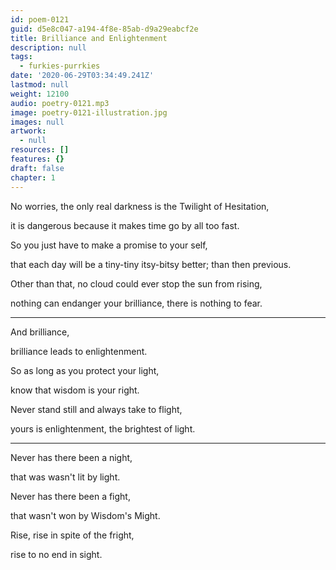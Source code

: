 ```yaml
---
id: poem-0121
guid: d5e8c047-a194-4f8e-85ab-d9a29eabcf2e
title: Brilliance and Enlightenment
description: null
tags:
  - furkies-purrkies
date: '2020-06-29T03:34:49.241Z'
lastmod: null
weight: 12100
audio: poetry-0121.mp3
image: poetry-0121-illustration.jpg
images: null
artwork:
  - null
resources: []
features: {}
draft: false
chapter: 1
---
```


No worries, the only real darkness is the Twilight of Hesitation,

it is dangerous because it makes time go by all too fast.

So you just have to make a promise to your self,

that each day will be a tiny-tiny itsy-bitsy better; than then previous.

Other than that, no cloud could ever stop the sun from rising,

nothing can endanger your brilliance, there is nothing to fear.

---

And brilliance,

brilliance leads to enlightenment.

So as long as you protect your light,

know that wisdom is your right.

Never stand still and always take to flight,

yours is enlightenment, the brightest of light.

---

Never has there been a night,

that was wasn't lit by light.

Never has there been a fight,

that wasn't won by Wisdom's Might.

Rise, rise in spite of the fright,

rise to no end in sight.
